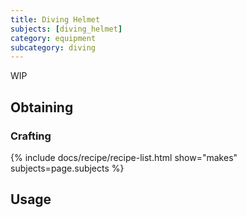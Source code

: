 ```yaml
---
title: Diving Helmet
subjects: [diving_helmet]
category: equipment
subcategory: diving
---
```


WIP

Obtaining
---------

### Crafting
{% include docs/recipe/recipe-list.html show="makes" subjects=page.subjects %}

Usage
-----
